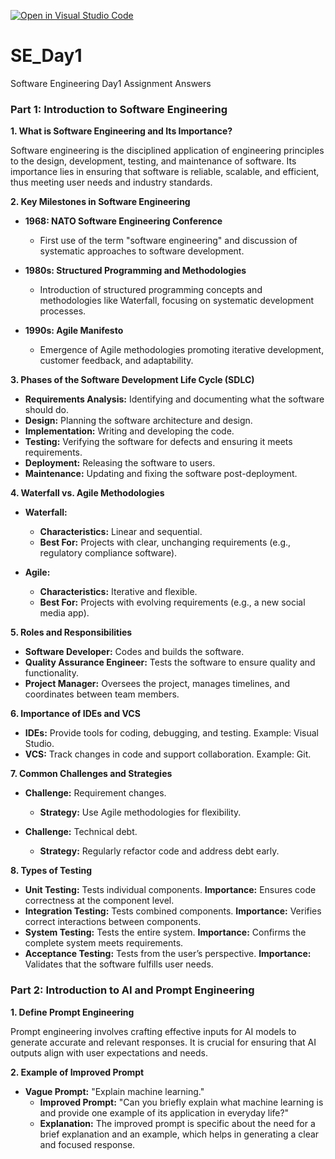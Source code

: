 [![Open in Visual Studio Code](https://classroom.github.com/assets/open-in-vscode-2e0aaae1b6195c2367325f4f02e2d04e9abb55f0b24a779b69b11b9e10269abc.svg)](https://classroom.github.com/online_ide?assignment_repo_id=15535238&assignment_repo_type=AssignmentRepo)
# SE_Day1
Software Engineering Day1 Assignment Answers 


### Part 1: Introduction to Software Engineering

**1. What is Software Engineering and Its Importance?**

Software engineering is the disciplined application of engineering principles to the design, development, testing, and maintenance of software. Its importance lies in ensuring that software is reliable, scalable, and efficient, thus meeting user needs and industry standards.

**2. Key Milestones in Software Engineering**

- **1968: NATO Software Engineering Conference**
  - First use of the term "software engineering" and discussion of systematic approaches to software development.

- **1980s: Structured Programming and Methodologies**
  - Introduction of structured programming concepts and methodologies like Waterfall, focusing on systematic development processes.

- **1990s: Agile Manifesto**
  - Emergence of Agile methodologies promoting iterative development, customer feedback, and adaptability.

**3. Phases of the Software Development Life Cycle (SDLC)**

- **Requirements Analysis:** Identifying and documenting what the software should do.
- **Design:** Planning the software architecture and design.
- **Implementation:** Writing and developing the code.
- **Testing:** Verifying the software for defects and ensuring it meets requirements.
- **Deployment:** Releasing the software to users.
- **Maintenance:** Updating and fixing the software post-deployment.

**4. Waterfall vs. Agile Methodologies**

- **Waterfall:**
  - **Characteristics:** Linear and sequential.
  - **Best For:** Projects with clear, unchanging requirements (e.g., regulatory compliance software).
  
- **Agile:**
  - **Characteristics:** Iterative and flexible.
  - **Best For:** Projects with evolving requirements (e.g., a new social media app).

**5. Roles and Responsibilities**

- **Software Developer:** Codes and builds the software.
- **Quality Assurance Engineer:** Tests the software to ensure quality and functionality.
- **Project Manager:** Oversees the project, manages timelines, and coordinates between team members.

**6. Importance of IDEs and VCS**

- **IDEs:** Provide tools for coding, debugging, and testing. Example: Visual Studio.
- **VCS:** Track changes in code and support collaboration. Example: Git.

**7. Common Challenges and Strategies**

- **Challenge:** Requirement changes.
  - **Strategy:** Use Agile methodologies for flexibility.

- **Challenge:** Technical debt.
  - **Strategy:** Regularly refactor code and address debt early.

**8. Types of Testing**

- **Unit Testing:** Tests individual components. **Importance:** Ensures code correctness at the component level.
- **Integration Testing:** Tests combined components. **Importance:** Verifies correct interactions between components.
- **System Testing:** Tests the entire system. **Importance:** Confirms the complete system meets requirements.
- **Acceptance Testing:** Tests from the user’s perspective. **Importance:** Validates that the software fulfills user needs.

### Part 2: Introduction to AI and Prompt Engineering

**1. Define Prompt Engineering**

Prompt engineering involves crafting effective inputs for AI models to generate accurate and relevant responses. It is crucial for ensuring that AI outputs align with user expectations and needs.

**2. Example of Improved Prompt**

- **Vague Prompt:** "Explain machine learning."
  - **Improved Prompt:** "Can you briefly explain what machine learning is and provide one example of its application in everyday life?"
  - **Explanation:** The improved prompt is specific about the need for a brief explanation and an example, which helps in generating a clear and focused response.

